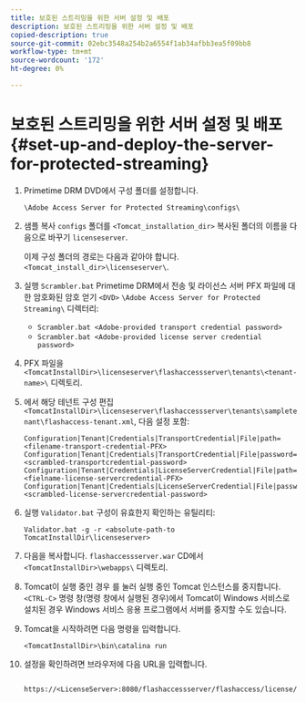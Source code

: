 ```yaml
---
title: 보호된 스트리밍을 위한 서버 설정 및 배포
description: 보호된 스트리밍을 위한 서버 설정 및 배포
copied-description: true
source-git-commit: 02ebc3548a254b2a6554f1ab34afbb3ea5f09bb8
workflow-type: tm+mt
source-wordcount: '172'
ht-degree: 0%

---
```


# 보호된 스트리밍을 위한 서버 설정 및 배포 {#set-up-and-deploy-the-server-for-protected-streaming}

1. Primetime DRM DVD에서 구성 폴더를 설정합니다.

   `\Adobe Access Server for Protected Streaming\configs\`
1. 샘플 복사 `configs` 폴더를 `<Tomcat_installation_dir>` 복사된 폴더의 이름을 다음으로 바꾸기 `licenseserver`.

   이제 구성 폴더의 경로는 다음과 같아야 합니다. `<Tomcat_install_dir>\licenseserver\`.
1. 실행 `Scrambler.bat` Primetime DRM에서 전송 및 라이선스 서버 PFX 파일에 대한 암호화된 암호 얻기 `<DVD>` `\Adobe Access Server for Protected Streaming\` 디렉터리:

   * `Scrambler.bat <Adobe-provided transport credential password>`
   * `Scrambler.bat <Adobe-provided license server credential password>`

1. PFX 파일을 `<TomcatInstallDir>\licenseserver\flashaccessserver\tenants\<tenant-name>\` 디렉토리.
1. 에서 해당 테넌트 구성 편집 `<TomcatInstallDir>\licenseserver\flashaccessserver\tenants\sampletenant\flashaccess-tenant.xml`, 다음 설정 포함:

   ```
   Configuration|Tenant|Credentials|TransportCredential|File|path=<filename-transport-credential-PFX> 
   Configuration|Tenant|Credentials|TransportCredential|File|password=<scrambled-transportcredential-password> 
   Configuration|Tenant|Credentials|LicenseServerCredential|File|path=<fielname-license-servercredential-PFX> 
   Configuration|Tenant|Credentials|LicenseServerCredential|File|password=<scrambled-license-servercredential-password>
   ```

1. 실행 `Validator.bat` 구성이 유효한지 확인하는 유틸리티:

   ```
   Validator.bat -g -r <absolute-path-to TomcatInstallDir\licenseserver>
   ```

1. 다음을 복사합니다. `flashaccessserver.war` CD에서 `<TomcatInstallDir>\webapps\` 디렉토리.
1. Tomcat이 실행 중인 경우 를 눌러 실행 중인 Tomcat 인스턴스를 중지합니다. `<CTRL-C>` 명령 창(명령 창에서 실행된 경우)에서 Tomcat이 Windows 서비스로 설치된 경우 Windows 서비스 응용 프로그램에서 서버를 중지할 수도 있습니다.
1. Tomcat을 시작하려면 다음 명령을 입력합니다.

   ```
   <TomcatInstallDir>\bin\catalina run
   ```

1. 설정을 확인하려면 브라우저에 다음 URL을 입력합니다.

   ```
    https://<LicenseServer>:8080/flashaccessserver/flashaccess/license/v2
   ```
